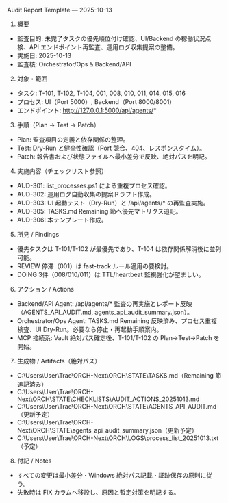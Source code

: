 Audit Report Template — 2025-10-13

1. 概要
- 監査目的: 未完了タスクの優先順位付け確認、UI/Backend の稼働状況点検、API エンドポイント再監査、運用ログ収集提案の整備。
- 実施日: 2025-10-13
- 監査核: Orchestrator/Ops & Backend/API

2. 対象・範囲
- タスク: T-101, T-102, T-104, 001, 008, 010, 011, 014, 015, 016
- プロセス: UI（Port 5000）, Backend（Port 8000/8001）
- エンドポイント: http://127.0.0.1:5000/api/agents/*

3. 手順（Plan → Test → Patch）
- Plan: 監査項目の定義と依存関係の整理。
- Test: Dry-Run と健全性確認（Port 競合、404、レスポンスタイム）。
- Patch: 報告書および状態ファイルへ最小差分で反映、絶対パスを明記。

4. 実施内容（チェックリスト参照）
- AUD-301: list_processes.ps1 による重複プロセス確認。
- AUD-302: 運用ログ自動収集の提案ドラフト作成。
- AUD-303: UI 起動テスト（Dry-Run）と /api/agents/* の再監査実施。
- AUD-305: TASKS.md Remaining 節へ優先マトリクス追記。
- AUD-306: 本テンプレート作成。

5. 所見 / Findings
- 優先タスクは T-101/T-102 が最優先であり、T-104 は依存関係解消後に並列可能。
- REVIEW 停滞（001）は fast-track ルール適用の要検討。
- DOING 3件（008/010/011）は TTL/heartbeat 監視強化が望ましい。

6. アクション / Actions
- Backend/API Agent: /api/agents/* 監査の再実施とレポート反映（AGENTS_API_AUDIT.md, agents_api_audit_summary.json）。
- Orchestrator/Ops Agent: TASKS.md Remaining 反映済み、プロセス重複検査、UI Dry-Run。必要なら停止・再起動手順案内。
- MCP 接続系: Vault 絶対パス確定後、T-101/T-102 の Plan→Test→Patch を開始。

7. 生成物 / Artifacts（絶対パス）
- C:\Users\User\Trae\ORCH-Next\ORCH\STATE\TASKS.md（Remaining 節 追記済み）
- C:\Users\User\Trae\ORCH-Next\ORCH\STATE\CHECKLISTS\AUDIT_ACTIONS_20251013.md
- C:\Users\User\Trae\ORCH-Next\ORCH\STATE\AGENTS_API_AUDIT.md（更新予定）
- C:\Users\User\Trae\ORCH-Next\ORCH\STATE\agents_api_audit_summary.json（更新予定）
- C:\Users\User\Trae\ORCH-Next\ORCH\LOGS\process_list_20251013.txt（予定）

8. 付記 / Notes
- すべての変更は最小差分・Windows 絶対パス記載・証跡保存の原則に従う。
- 失敗時は FIX カラムへ移設し、原因と暫定対策を明記する。